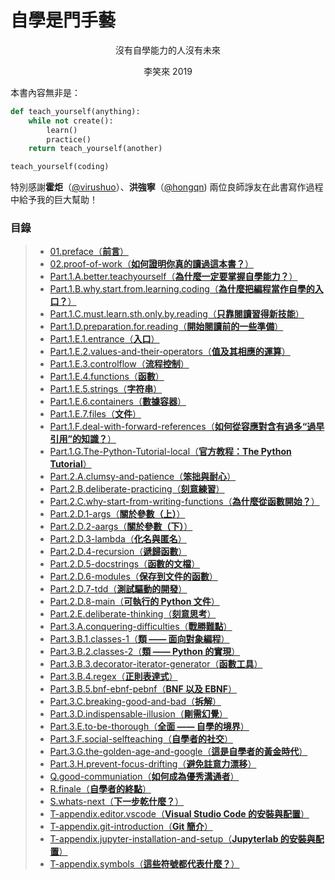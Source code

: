 
# 自學是門手藝

<p style='text-align:center'>沒有自學能力的人沒有未來</p>

<p style='text-align:center'>李笑來 2019</p>

本書內容無非是：
```python
def teach_yourself(anything):
    while not create():
        learn()
        practice()
    return teach_yourself(another)

teach_yourself(coding)
```
特別感謝**霍炬**（[@virushuo](https://github.com/virushuo)）、**洪強寧**（[@hongqn](https://github.com/hongqn)) 兩位良師諍友在此書寫作過程中給予我的巨大幫助！

### 目錄

> - [01.preface（**前言**）](01.preface.md)
> - [02.proof-of-work（**如何證明你真的讀過這本書？**）](02.proof-of-work.md)
> - [Part.1.A.better.teachyourself（**為什麼一定要掌握自學能力？**）](Part.1.A.better.teachyourself.md)
> - [Part.1.B.why.start.from.learning.coding（**為什麼把編程當作自學的入口？**）](Part.1.B.why.start.from.learning.coding.md)
> - [Part.1.C.must.learn.sth.only.by.reading（**只靠閱讀習得新技能**）](Part.1.C.must.learn.sth.only.by.reading.md)
> - [Part.1.D.preparation.for.reading（**開始閱讀前的一些準備**）](Part.1.D.preparation.for.reading.md)
> - [Part.1.E.1.entrance（**入口**）](Part.1.E.1.entrance.md)
> - [Part.1.E.2.values-and-their-operators（**值及其相應的運算**）](Part.1.E.2.values-and-their-operators.md)
> - [Part.1.E.3.controlflow（**流程控制**）](Part.1.E.3.controlflow.md)
> - [Part.1.E.4.functions（**函數**）](Part.1.E.4.functions.md)
> - [Part.1.E.5.strings（**字符串**）](Part.1.E.5.strings.md)
> - [Part.1.E.6.containers（**數據容器**）](Part.1.E.6.containers.md)
> - [Part.1.E.7.files（**文件**）](Part.1.E.7.files.md)
> - [Part.1.F.deal-with-forward-references（**如何從容應對含有過多“過早引用”的知識？**）](Part.1.F.deal-with-forward-references.md)
> - [Part.1.G.The-Python-Tutorial-local（**官方教程：The Python Tutorial**）](Part.1.G.The-Python-Tutorial-local.md)
> - [Part.2.A.clumsy-and-patience（**笨拙與耐心**）](Part.2.A.clumsy-and-patience.md)
> - [Part.2.B.deliberate-practicing（**刻意練習**）](Part.2.B.deliberate-practicing.md)
> - [Part.2.C.why-start-from-writing-functions（**為什麼從函數開始？**）](Part.2.C.why-start-from-writing-functions.md)
> - [Part.2.D.1-args（**關於參數（上）**）](Part.2.D.1-args.md)
> - [Part.2.D.2-aargs（**關於參數（下）**）](Part.2.D.2-aargs.md)
> - [Part.2.D.3-lambda（**化名與匿名**）](Part.2.D.3-lambda.md)
> - [Part.2.D.4-recursion（**遞歸函數**）](Part.2.D.4-recursion.md)
> - [Part.2.D.5-docstrings（**函數的文檔**）](Part.2.D.5-docstrings.md)
> - [Part.2.D.6-modules（**保存到文件的函數**）](Part.2.D.6-modules.md)
> - [Part.2.D.7-tdd（**測試驅動的開發**）](Part.2.D.7-tdd.md)
> - [Part.2.D.8-main（**可執行的 Python 文件**）](Part.2.D.8-main.md)
> - [Part.2.E.deliberate-thinking（**刻意思考**）](Part.2.E.deliberate-thinking.md)
> - [Part.3.A.conquering-difficulties（**戰勝難點**）](Part.3.A.conquering-difficulties.md)
> - [Part.3.B.1.classes-1（**類 —— 面向對象編程**）](Part.3.B.1.classes-1.md)
> - [Part.3.B.2.classes-2（**類 —— Python 的實現**）](Part.3.B.2.classes-2.md)
> - [Part.3.B.3.decorator-iterator-generator（**函數工具**）](Part.3.B.3.decorator-iterator-generator.md)
> - [Part.3.B.4.regex（**正則表達式**）](Part.3.B.4.regex.md)
> - [Part.3.B.5.bnf-ebnf-pebnf（**BNF 以及 EBNF**）](Part.3.B.5.bnf-ebnf-pebnf.md)
> - [Part.3.C.breaking-good-and-bad（**拆解**）](Part.3.C.breaking-good-and-bad.md)
> - [Part.3.D.indispensable-illusion（**剛需幻覺**）](Part.3.D.indispensable-illusion.md)
> - [Part.3.E.to-be-thorough（**全面 —— 自學的境界**）](Part.3.E.to-be-thorough.md)
> - [Part.3.F.social-selfteaching（**自學者的社交**）](Part.3.F.social-selfteaching.md)
> - [Part.3.G.the-golden-age-and-google（**這是自學者的黃金時代**）](Part.3.G.the-golden-age-and-google.md)
> - [Part.3.H.prevent-focus-drifting（**避免註意力漂移**）](Part.3.H.prevent-focus-drifting.md)
> - [Q.good-communiation（**如何成為優秀溝通者**）](Q.good-communiation.md)
> - [R.finale（**自學者的終點**）](R.finale.md)
> - [S.whats-next（**下一步乾什麼？**）](S.whats-next.md)
> - [T-appendix.editor.vscode（**Visual Studio Code 的安裝與配置**）](T-appendix.editor.vscode.md)
> - [T-appendix.git-introduction（**Git 簡介**）](T-appendix.git-introduction.md)
> - [T-appendix.jupyter-installation-and-setup（**Jupyterlab 的安裝與配置**）](T-appendix.jupyter-installation-and-setup.md)
> - [T-appendix.symbols（**這些符號都代表什麼？**）](T-appendix.symbols.md)
